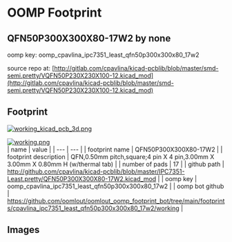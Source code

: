 # OOMP Footprint  
## QFN50P300X300X80-17W2  by none  
  
oomp key: oomp_cpavlina_ipc7351_least_qfn50p300x300x80_17w2  
  
source repo at: [http://gitlab.com/cpavlina/kicad-pcblib/blob/master/smd-semi.pretty/VQFN50P230X230X100-12.kicad_mod](http://gitlab.com/cpavlina/kicad-pcblib/blob/master/smd-semi.pretty/VQFN50P230X230X100-12.kicad_mod)  
## Footprint  
  
[![working_kicad_pcb_3d.png](working_kicad_pcb_3d_600.png)](working_kicad_pcb_3d.png)  
  
[![working.png](working_600.png)](working.png)  
| name | value | 
| --- | --- | 
| footprint name | QFN50P300X300X80-17W2 | 
| footprint description | QFN,0.50mm pitch,square;4 pin X 4 pin,3.00mm X 3.00mm X 0.80mm H (w/thermal tab) | 
| number of pads | 17 | 
| github path | http://github.com/cpavlina/kicad-pcblib/blob/master/IPC7351-Least.pretty/QFN50P300X300X80-17W2.kicad_mod | 
| oomp key | oomp_cpavlina_ipc7351_least_qfn50p300x300x80_17w2 | 
| oomp bot github | https://github.com/oomlout/oomlout_oomp_footprint_bot/tree/main/footprints/cpavlina_ipc7351_least_qfn50p300x300x80_17w2/working | 
## Images  

